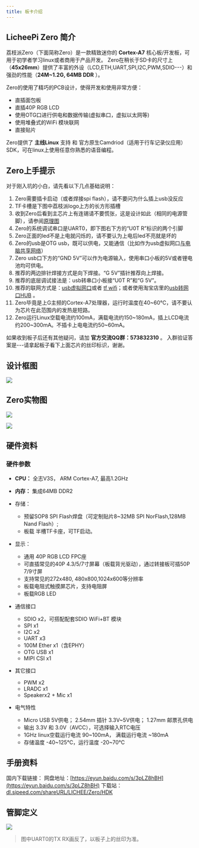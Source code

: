 ```yaml
---
title: 板卡介绍
---
```


## LicheePi Zero 简介

荔枝派Zero（下面简称Zero）是一款精致迷你的 **Cortex-A7** 核心板/开发板，可用于初学者学习linux或者商用于产品开发。 Zero在稍长于SD卡的尺寸上（**45x26mm**）提供了丰富的外设（LCD,ETH,UART,SPI,I2C,PWM,SDIO---）和强劲的性能（**24M~1.2G, 64MB DDR** ）。

Zero的使用了精巧的PCB设计，使得开发和使用非常方便：

- 直插面包板
- 直插40P RGB LCD
- 使用OTG口进行供电和数据传输(虚拟串口，虚拟以太网等)
- 使用堆叠式的WiFi 模块联网
- 直接贴片

Zero提供了 **主线Linux** 支持 和
官方原生Camdriod（适用于行车记录仪应用）SDK，可在linux上使用任意你熟悉的语音编程。

## Zero上手提示

对于刚入坑的小白，请先看以下几点基础说明：

1.  Zero需要插卡启动（或者焊接spi flash），请不要问为什么插上usb没反应
2.  TF卡槽是下图中荔枝派logo上方的长方形插槽
3.  收到Zero后看到主芯片上有连锡请不要慌张，这是设计如此（相同的电源管脚），请参阅[原理图](https://dl.sipeed.com/shareURL/LICHEE/Zero/HDK)
4.  Zero的系统调试串口是UART0，即下图右下方的“U0T R”标识的两个引脚
5.  Zero正面的led不是上电就闪烁的，请不要认为上电后led不亮就是坏的
6.  Zero的usb是OTG usb，既可以供电，又能通信（比如作为usb虚拟网口[与电脑共享网络](http://bbs.ilichee.cc/t/tutorial-pc-share-network-to-zero-via-usb/55)）
7.  Zero usb口下方的“GND 5V”可以作为电源输入，使用串口小板的5V或者锂电池均可供电。
8.  推荐的两边排针焊接方式是向下焊接。“G 5V”插针推荐向上焊接。
9.  推荐的底层调试接法是：usb转串口小板接“U0T R”和“G 5V”。
10. 推荐的联网方式是：[usb虚拟网口](http://bbs.ilichee.cc/t/tutorial-pc-share-network-to-zero-via-usb/55)或者 [tf wifi](https://www.kancloud.cn/lichee/lpi0/327885)；或者使用淘宝店里的[usb转网口HUB](https://item.taobao.com/item.htm?id=538814529688) 。
11. Zero毕竟是上G主频的Cortex-A7处理器，运行时温度在40\~60℃，请不要认为芯片在此范围内的发热是短路。
12. Zero运行Linux空载电流约100mA，满载电流约150\~180mA，插上LCD电流约200\~300mA。不插卡上电电流约50\~60mA。

如果收到板子后还有其他疑问，请加 **官方交流QQ群：573832310** 。
入群验证答案是---请拿起板子看下上面芯片的丝印标识，谢谢。

## 设计框图


![](./../static/start/board_intro_1.png)



## Zero实物图


![](./../static/start/zero_1.jpg)

![](./../static/start/zero_2.jpg)

## 硬件资料


### 硬件参数

-   **CPU：** 全志V3S， ARM Cortex-A7, 最高1.2GHz
-   **内存：** 集成64MB DDR2
-   存储：
    -   预留SOP8 SPI Flash焊盘（可定制贴片8\~32MB SPI NorFlash,128MB Nand Flash）;
    -   板载 半槽TF卡座，可TF启动。

-   显示：
    -   通用 40P RGB LCD FPC座
    -   可直插常见的40P 4.3/5/7寸屏幕（板载背光驱动），通过转接板可插50P 7/9寸屏
    -   支持常见的272x480, 480x800,1024x600等分辨率
    -   板载电阻式触摸屏芯片，支持电阻屏
    -   板载RGB LED

-   通信接口
    -   SDIO x2，可搭配配套SDIO WiFi+BT 模块
    -   SPI x1
    -   I2C x2
    -   UART x3
    -   100M Ether x1（含EPHY）
    -   OTG USB x1
    -   MIPI CSI x1

-   其它接口
    -   PWM x2
    -   LRADC x1
    -   Speakerx2 + Mic x1

-   电气特性
    -   Micro USB 5V供电； 2.54mm 插针 3.3V\~5V供电； 1.27mm
        邮票孔供电
    -   输出 3.3V 和 3.0V（AVCC），可选择输入RTC电压
    -   1GHz linux空载运行电流 90\~100mA， 满载运行电流 \~180mA
    -   存储温度 -40\~125℃，运行温度 -20\~70℃

## 手册资料

国内下载链接：
网盘地址：[https://eyun.baidu.com/s/3pLZ8hBH](https://eyun.baidu.com/s/3pLZ8hBH)
下载站：[dl.sipeed.com/shareURL/LICHEE/Zero/HDK](https://dl.sipeed.com/shareURL/LICHEE/Zero/HDK)

## 管脚定义

![](./../static/start/board_intro_4.png)

> 图中UART0的TX RX画反了，以板子上的丝印为准。
